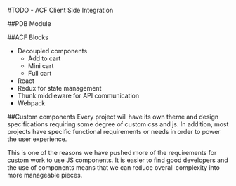 #TODO - ACF Client Side Integration

##PDB Module

##ACF Blocks
* Decoupled components
	* Add to cart
	* Mini cart
	* Full cart
* React
* Redux for state management
* Thunk middleware for API communication
* Webpack

##Custom components
Every project will have its own theme and design specifications requiring some degree of custom css and js. In addition, most projects have specific functional requirements or needs in order to power the user experience.

This is one of the reasons we have pushed more of the requirements for custom work to use JS components. It is easier to find good developers and the use of components means that we can reduce overall complexity into more manageable pieces.